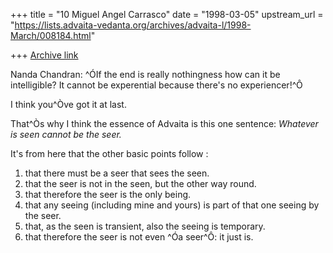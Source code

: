 +++
title = "10 Miguel Angel Carrasco"
date = "1998-03-05"
upstream_url = "https://lists.advaita-vedanta.org/archives/advaita-l/1998-March/008184.html"

+++
[Archive link](https://lists.advaita-vedanta.org/archives/advaita-l/1998-March/008184.html)

Nanda Chandran:  ^ÓIf the end is really nothingness how can it be
intelligible? It cannot be experential because there's no experiencer!^Ô

I think you^Òve got it at last.

That^Òs why I think the essence of Advaita is this one sentence: *Whatever
is seen cannot be the seer.*

It's from here that the other basic points follow :

1) that  there must be a seer that sees the seen.
2) that  the seer is not in the seen, but the other way round.
3) that  therefore the seer is the only being.
4) that  any seeing (including mine and yours) is part of that one seeing
by the seer.
5) that, as the seen is transient, also the seeing is temporary.
6) that  therefore the seer is not even ^Óa seer^Ô: it just is.

